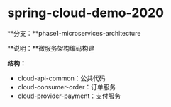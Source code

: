 # spring-cloud-demo-2020

**分支：**phase1-microservices-architecture

**说明：**微服务架构编码构建

**结构：**

-   cloud-api-common：公共代码
-   cloud-consumer-order：订单服务
-   cloud-provider-payment：支付服务
